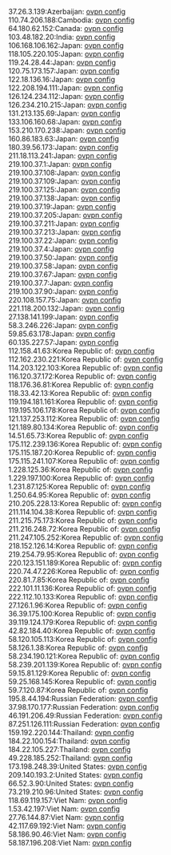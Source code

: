 37.26.3.139:Azerbaijan: [ovpn config](vpn/37_26_3_139.ovpn)  
110.74.206.188:Cambodia: [ovpn config](vpn/110_74_206_188.ovpn)  
64.180.62.152:Canada: [ovpn config](vpn/64_180_62_152.ovpn)  
103.48.182.20:India: [ovpn config](vpn/103_48_182_20.ovpn)  
106.168.106.162:Japan: [ovpn config](vpn/106_168_106_162.ovpn)  
118.105.220.105:Japan: [ovpn config](vpn/118_105_220_105.ovpn)  
119.24.28.44:Japan: [ovpn config](vpn/119_24_28_44.ovpn)  
120.75.173.157:Japan: [ovpn config](vpn/120_75_173_157.ovpn)  
122.18.136.16:Japan: [ovpn config](vpn/122_18_136_16.ovpn)  
122.208.194.111:Japan: [ovpn config](vpn/122_208_194_111.ovpn)  
126.124.234.112:Japan: [ovpn config](vpn/126_124_234_112.ovpn)  
126.234.210.215:Japan: [ovpn config](vpn/126_234_210_215.ovpn)  
131.213.135.69:Japan: [ovpn config](vpn/131_213_135_69.ovpn)  
133.106.160.68:Japan: [ovpn config](vpn/133_106_160_68.ovpn)  
153.210.170.238:Japan: [ovpn config](vpn/153_210_170_238.ovpn)  
160.86.183.63:Japan: [ovpn config](vpn/160_86_183_63.ovpn)  
180.39.56.173:Japan: [ovpn config](vpn/180_39_56_173.ovpn)  
211.18.113.241:Japan: [ovpn config](vpn/211_18_113_241.ovpn)  
219.100.37.1:Japan: [ovpn config](vpn/219_100_37_1.ovpn)  
219.100.37.108:Japan: [ovpn config](vpn/219_100_37_108.ovpn)  
219.100.37.109:Japan: [ovpn config](vpn/219_100_37_109.ovpn)  
219.100.37.125:Japan: [ovpn config](vpn/219_100_37_125.ovpn)  
219.100.37.138:Japan: [ovpn config](vpn/219_100_37_138.ovpn)  
219.100.37.19:Japan: [ovpn config](vpn/219_100_37_19.ovpn)  
219.100.37.205:Japan: [ovpn config](vpn/219_100_37_205.ovpn)  
219.100.37.211:Japan: [ovpn config](vpn/219_100_37_211.ovpn)  
219.100.37.213:Japan: [ovpn config](vpn/219_100_37_213.ovpn)  
219.100.37.22:Japan: [ovpn config](vpn/219_100_37_22.ovpn)  
219.100.37.4:Japan: [ovpn config](vpn/219_100_37_4.ovpn)  
219.100.37.50:Japan: [ovpn config](vpn/219_100_37_50.ovpn)  
219.100.37.58:Japan: [ovpn config](vpn/219_100_37_58.ovpn)  
219.100.37.67:Japan: [ovpn config](vpn/219_100_37_67.ovpn)  
219.100.37.7:Japan: [ovpn config](vpn/219_100_37_7.ovpn)  
219.100.37.90:Japan: [ovpn config](vpn/219_100_37_90.ovpn)  
220.108.157.75:Japan: [ovpn config](vpn/220_108_157_75.ovpn)  
221.118.200.132:Japan: [ovpn config](vpn/221_118_200_132.ovpn)  
27.138.141.199:Japan: [ovpn config](vpn/27_138_141_199.ovpn)  
58.3.246.226:Japan: [ovpn config](vpn/58_3_246_226.ovpn)  
59.85.63.178:Japan: [ovpn config](vpn/59_85_63_178.ovpn)  
60.135.227.57:Japan: [ovpn config](vpn/60_135_227_57.ovpn)  
112.158.41.63:Korea Republic of: [ovpn config](vpn/112_158_41_63.ovpn)  
112.162.230.221:Korea Republic of: [ovpn config](vpn/112_162_230_221.ovpn)  
114.203.122.103:Korea Republic of: [ovpn config](vpn/114_203_122_103.ovpn)  
116.120.37.172:Korea Republic of: [ovpn config](vpn/116_120_37_172.ovpn)  
118.176.36.81:Korea Republic of: [ovpn config](vpn/118_176_36_81.ovpn)  
118.33.42.13:Korea Republic of: [ovpn config](vpn/118_33_42_13.ovpn)  
119.194.181.161:Korea Republic of: [ovpn config](vpn/119_194_181_161.ovpn)  
119.195.106.178:Korea Republic of: [ovpn config](vpn/119_195_106_178.ovpn)  
121.137.253.112:Korea Republic of: [ovpn config](vpn/121_137_253_112.ovpn)  
121.189.80.134:Korea Republic of: [ovpn config](vpn/121_189_80_134.ovpn)  
14.51.65.73:Korea Republic of: [ovpn config](vpn/14_51_65_73.ovpn)  
175.112.239.136:Korea Republic of: [ovpn config](vpn/175_112_239_136.ovpn)  
175.115.187.20:Korea Republic of: [ovpn config](vpn/175_115_187_20.ovpn)  
175.115.241.107:Korea Republic of: [ovpn config](vpn/175_115_241_107.ovpn)  
1.228.125.36:Korea Republic of: [ovpn config](vpn/1_228_125_36.ovpn)  
1.229.197.100:Korea Republic of: [ovpn config](vpn/1_229_197_100.ovpn)  
1.231.87.125:Korea Republic of: [ovpn config](vpn/1_231_87_125.ovpn)  
1.250.64.95:Korea Republic of: [ovpn config](vpn/1_250_64_95.ovpn)  
210.205.228.13:Korea Republic of: [ovpn config](vpn/210_205_228_13.ovpn)  
211.114.104.38:Korea Republic of: [ovpn config](vpn/211_114_104_38.ovpn)  
211.215.75.173:Korea Republic of: [ovpn config](vpn/211_215_75_173.ovpn)  
211.216.248.72:Korea Republic of: [ovpn config](vpn/211_216_248_72.ovpn)  
211.247.105.252:Korea Republic of: [ovpn config](vpn/211_247_105_252.ovpn)  
218.152.126.14:Korea Republic of: [ovpn config](vpn/218_152_126_14.ovpn)  
219.254.79.95:Korea Republic of: [ovpn config](vpn/219_254_79_95.ovpn)  
220.123.151.189:Korea Republic of: [ovpn config](vpn/220_123_151_189.ovpn)  
220.74.47.226:Korea Republic of: [ovpn config](vpn/220_74_47_226.ovpn)  
220.81.7.85:Korea Republic of: [ovpn config](vpn/220_81_7_85.ovpn)  
222.101.11.136:Korea Republic of: [ovpn config](vpn/222_101_11_136.ovpn)  
222.112.10.133:Korea Republic of: [ovpn config](vpn/222_112_10_133.ovpn)  
27.126.1.96:Korea Republic of: [ovpn config](vpn/27_126_1_96.ovpn)  
36.39.175.100:Korea Republic of: [ovpn config](vpn/36_39_175_100.ovpn)  
39.119.124.179:Korea Republic of: [ovpn config](vpn/39_119_124_179.ovpn)  
42.82.184.40:Korea Republic of: [ovpn config](vpn/42_82_184_40.ovpn)  
58.120.105.113:Korea Republic of: [ovpn config](vpn/58_120_105_113.ovpn)  
58.126.1.38:Korea Republic of: [ovpn config](vpn/58_126_1_38.ovpn)  
58.234.190.121:Korea Republic of: [ovpn config](vpn/58_234_190_121.ovpn)  
58.239.201.139:Korea Republic of: [ovpn config](vpn/58_239_201_139.ovpn)  
59.15.81.129:Korea Republic of: [ovpn config](vpn/59_15_81_129.ovpn)  
59.25.168.145:Korea Republic of: [ovpn config](vpn/59_25_168_145.ovpn)  
59.7.120.87:Korea Republic of: [ovpn config](vpn/59_7_120_87.ovpn)  
195.8.44.194:Russian Federation: [ovpn config](vpn/195_8_44_194.ovpn)  
37.98.170.177:Russian Federation: [ovpn config](vpn/37_98_170_177.ovpn)  
46.191.206.49:Russian Federation: [ovpn config](vpn/46_191_206_49.ovpn)  
87.251.126.111:Russian Federation: [ovpn config](vpn/87_251_126_111.ovpn)  
159.192.220.144:Thailand: [ovpn config](vpn/159_192_220_144.ovpn)  
184.22.100.154:Thailand: [ovpn config](vpn/184_22_100_154.ovpn)  
184.22.105.227:Thailand: [ovpn config](vpn/184_22_105_227.ovpn)  
49.228.185.252:Thailand: [ovpn config](vpn/49_228_185_252.ovpn)  
173.198.248.39:United States: [ovpn config](vpn/173_198_248_39.ovpn)  
209.140.193.2:United States: [ovpn config](vpn/209_140_193_2.ovpn)  
66.52.3.90:United States: [ovpn config](vpn/66_52_3_90.ovpn)  
73.219.210.96:United States: [ovpn config](vpn/73_219_210_96.ovpn)  
118.69.119.157:Viet Nam: [ovpn config](vpn/118_69_119_157.ovpn)  
1.53.42.197:Viet Nam: [ovpn config](vpn/1_53_42_197.ovpn)  
27.76.144.87:Viet Nam: [ovpn config](vpn/27_76_144_87.ovpn)  
42.117.69.192:Viet Nam: [ovpn config](vpn/42_117_69_192.ovpn)  
58.186.90.46:Viet Nam: [ovpn config](vpn/58_186_90_46.ovpn)  
58.187.196.208:Viet Nam: [ovpn config](vpn/58_187_196_208.ovpn)  

